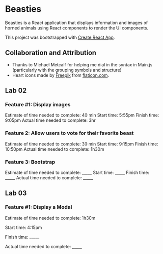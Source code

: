 # Beasties 

Beasties is a React application that displays information and images of horned animals using React components to render the UI components.

This project was bootstrapped with [Create React App](https://github.com/facebook/create-react-app).

## Collaboration and Attribution

- Thanks to Michael Metcalf for helping me dial in the syntax in Main.js (particularly with the grouping symbols and structure)
- Heart icons made by [Freepik](https://www.freepik.com) from [flaticon.com](https://www.flaticon.com/).

## Lab 02
### Feature #1: Display images
Estimate of time needed to complete: 40 min 
Start time: 5:55pm
Finish time: 9:05pm
Actual time needed to complete: 3hr

### Feature 2: Allow users to vote for their favorite beast
Estimate of time needed to complete: 30 min
Start time: 9:15pm
Finish time: 10:50pm
Actual time needed to complete: 1h30m

### Feature 3: Bootstrap
Estimate of time needed to complete: _____
Start time: _____
Finish time: _____
Actual time needed to complete: _____

## Lab 03
### Feature #1: Display a Modal
Estimate of time needed to complete: 1h30m

Start time: 4:15pm

Finish time: _____

Actual time needed to complete: _____